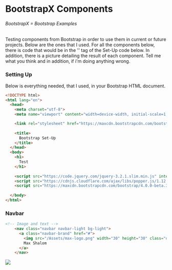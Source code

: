 # BootstrapX Components

###### BootstrapX = Bootstrap Examples

Testing components from Bootstrap in order to use them in current or future projects. Below are the ones that I used. For all the components below, there is code that would be in the '<body>' tag of the Set-Up code below. In addition, there is a picture detailing the result of each component. Tell me what you think and in addition, if i'm doing anything wrong.

### Setting Up

Below is everything needed, that I used, in your Bootstrap HTML document. 

```html
<!DOCTYPE html>
<html lang="en">
  <head>
    <meta charset="utf-8">
    <meta name="viewport" content="width=device-width, initial-scale=1, shrink-to-fit=no">

    <link rel="stylesheet" href="https://maxcdn.bootstrapcdn.com/bootstrap/4.0.0-beta.3/css/bootstrap.min.css" integrity="sha384-Zug+QiDoJOrZ5t4lssLdxGhVrurbmBWopoEl+M6BdEfwnCJZtKxi1KgxUyJq13dy" crossorigin="anonymous">
    
    <title>
      Bootstrap Set-Up
    </title>
  </head>
  <body>
	<h1>
      Test
    </h1>
    
    <script src="https://code.jquery.com/jquery-3.2.1.slim.min.js" integrity="sha384-KJ3o2DKtIkvYIK3UENzmM7KCkRr/rE9/Qpg6aAZGJwFDMVNA/GpGFF93hXpG5KkN" crossorigin="anonymous"></script>
    <script src="https://cdnjs.cloudflare.com/ajax/libs/popper.js/1.12.9/umd/popper.min.js" integrity="sha384-ApNbgh9B+Y1QKtv3Rn7W3mgPxhU9K/ScQsAP7hUibX39j7fakFPskvXusvfa0b4Q" crossorigin="anonymous"></script>
    <script src="https://maxcdn.bootstrapcdn.com/bootstrap/4.0.0-beta.3/js/bootstrap.min.js" integrity="sha384-a5N7Y/aK3qNeh15eJKGWxsqtnX/wWdSZSKp+81YjTmS15nvnvxKHuzaWwXHDli+4" crossorigin="anonymous"></script>
    
  </body>
</html>
```



### Navbar

```html
<!-- Image and text -->
    <nav class="navbar navbar-light bg-light">
      <a class="navbar-brand" href="#">
        <img src="/Assets/max-logo.png" width="30" height="30" class="d-inline-block align-top" alt="">
        Max Shalom
      </a>
    </nav>
```

![](https://github.com/MaxShalom/BootstrapX/blob/master/docs/Component%20Example%20Pictures/navbar.png?raw=true)

